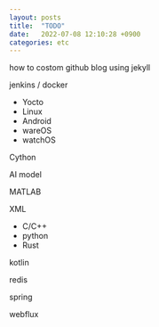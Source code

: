```yaml
---
layout: posts
title:  "TODO"
date:   2022-07-08 12:10:28 +0900
categories: etc
---
```


how to costom github blog using jekyll

jenkins / docker

- Yocto
- Linux
- Android
- wareOS
- watchOS

Cython

AI model

MATLAB

XML

- C/C++
- python
- Rust

kotlin

redis

spring

webflux